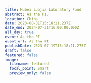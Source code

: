 ```yaml
---
title: Hubei Luojia Laboratory Fund
abstract: As the PI.
location: China
date: 2023-08-01T15:18:11.237Z
date_end: 2024-07-31T16:00:00.000Z
all_day: true
event: As the PI
event_url: As the PI
publishDate: 2023-07-19T15:18:11.275Z
draft: false
featured: false
image:
  filename: featured
  focal_point: Smart
  preview_only: false
---
```

